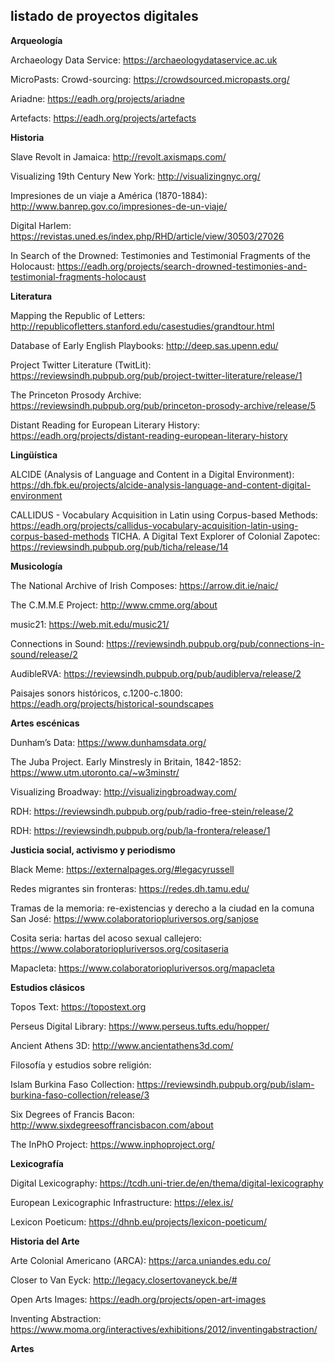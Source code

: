 ## listado de proyectos digitales 

**Arqueología**

Archaeology Data Service: https://archaeologydataservice.ac.uk 

MicroPasts: Crowd-sourcing: https://crowdsourced.micropasts.org/ 

Ariadne: https://eadh.org/projects/ariadne 

Artefacts: https://eadh.org/projects/artefacts 

**Historia** 

Slave Revolt in Jamaica: http://revolt.axismaps.com/  

Visualizing 19th Century New York: http://visualizingnyc.org/ 

Impresiones de un viaje a América (1870-1884): http://www.banrep.gov.co/impresiones-de-un-viaje/ 

Digital Harlem: https://revistas.uned.es/index.php/RHD/article/view/30503/27026 

In Search of the Drowned: Testimonies and Testimonial Fragments of the Holocaust: https://eadh.org/projects/search-drowned-testimonies-and-testimonial-fragments-holocaust 

**Literatura** 

Mapping the Republic of Letters:  http://republicofletters.stanford.edu/casestudies/grandtour.html 

Database of Early English Playbooks: http://deep.sas.upenn.edu/  

Project Twitter Literature (TwitLit): https://reviewsindh.pubpub.org/pub/project-twitter-literature/release/1 

The Princeton Prosody Archive: https://reviewsindh.pubpub.org/pub/princeton-prosody-archive/release/5  

Distant Reading for European Literary History: https://eadh.org/projects/distant-reading-european-literary-history 

**Lingüística** 

ALCIDE (Analysis of Language and Content in a Digital Environment): https://dh.fbk.eu/projects/alcide-analysis-language-and-content-digital-environment 

CALLIDUS - Vocabulary Acquisition in Latin using Corpus-based Methods: https://eadh.org/projects/callidus-vocabulary-acquisition-latin-using-corpus-based-methods TICHA. A Digital Text Explorer of Colonial Zapotec: https://reviewsindh.pubpub.org/pub/ticha/release/14  

**Musicología** 

The National Archive of Irish Composes: https://arrow.dit.ie/naic/ 

The C.M.M.E Project: http://www.cmme.org/about 

music21: https://web.mit.edu/music21/ 

Connections in Sound: https://reviewsindh.pubpub.org/pub/connections-in-sound/release/2 

AudibleRVA: https://reviewsindh.pubpub.org/pub/audiblerva/release/2 

Paisajes sonors históricos, c.1200-c.1800: https://eadh.org/projects/historical-soundscapes  

**Artes escénicas**  

Dunham’s Data: https://www.dunhamsdata.org/ 

The Juba Project. Early Minstresly in Britain, 1842-1852: https://www.utm.utoronto.ca/~w3minstr/ 

Visualizing Broadway: http://visualizingbroadway.com/ 

RDH: https://reviewsindh.pubpub.org/pub/radio-free-stein/release/2  

RDH: https://reviewsindh.pubpub.org/pub/la-frontera/release/1  


**Justicia social, activismo y periodismo** 

Black Meme: https://externalpages.org/#legacyrussell 

Redes migrantes sin fronteras: https://redes.dh.tamu.edu/  

Tramas de la memoria: re-existencias y derecho a la ciudad en la comuna San José: https://www.colaboratoriopluriversos.org/sanjose 

Cosita seria: hartas del acoso sexual callejero: https://www.colaboratoriopluriversos.org/cositaseria 

Mapacleta: https://www.colaboratoriopluriversos.org/mapacleta 

 

**Estudios clásicos**  

Topos Text: https://topostext.org 

Perseus Digital Library: https://www.perseus.tufts.edu/hopper/ 

Ancient Athens 3D: http://www.ancientathens3d.com/ 

Filosofía y estudios sobre religión: 

Islam Burkina Faso Collection: https://reviewsindh.pubpub.org/pub/islam-burkina-faso-collection/release/3 

Six Degrees of Francis Bacon: http://www.sixdegreesoffrancisbacon.com/about  

The InPhO Project: https://www.inphoproject.org/  


**Lexicografía**  

Digital Lexicography: https://tcdh.uni-trier.de/en/thema/digital-lexicography 

European Lexicographic Infrastructure: https://elex.is/  

Lexicon Poeticum: https://dhnb.eu/projects/lexicon-poeticum/  


**Historia del Arte**  

Arte Colonial Americano (ARCA): https://arca.uniandes.edu.co/  

Closer to Van Eyck: http://legacy.closertovaneyck.be/# 

Open Arts Images: https://eadh.org/projects/open-art-images 

Inventing Abstraction: https://www.moma.org/interactives/exhibitions/2012/inventingabstraction/  

**Artes**

 
